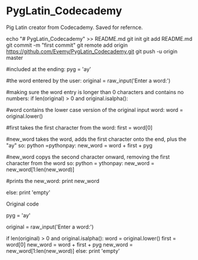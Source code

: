 # PygLatin_Codecademy
Pig Latin creator from Codecademy. Saved for refernce.

echo "# PygLatin_Codecademy" >> README.md
git init
git add README.md
git commit -m "first commit"
git remote add origin https://github.com/Evemy/PygLatin_Codecademy.git
git push -u origin master

#included at the ending:
pyg = 'ay'

#the word entered by the user:
original = raw_input('Enter a word:')

#making sure the word entry is longer than 0 characters and contains no numbers:
if len(original) > 0 and original.isalpha():

#word contains the lower case version of the original input word:
  word = original.lower()
  
#first takes the first character from the word:
  first = word[0]
  
#new_word takes the word, adds the first character onto the end, plus the "ay" so: python =pythonpay:
  new_word = word + first + pyg
  
#new_word copys the second character onward, removing the first character from the word so: python = ythonpay:
  new_word = new_word[1:len(new_word)]
  
#prints the new_word: 
  print new_word
  
else:
    print 'empty'


Original code

pyg = 'ay'

original = raw_input('Enter a word:')

if len(original) > 0 and original.isalpha():
  word = original.lower()
  first = word[0]
  new_word = word + first + pyg
  new_word = new_word[1:len(new_word)]
else:
    print 'empty'
